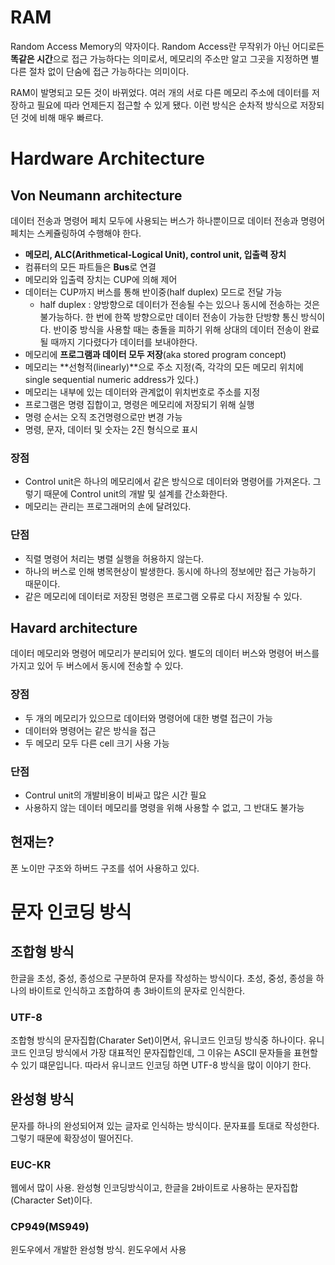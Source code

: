 # RAM
Random Access Memory의 약자이다. Random Access란 무작위가 아닌 어디로든 **똑같은 시간**으로 접근 가능하다는 의미로서, 메모리의 주소만 알고 그곳을 지정하면 별다른 절차 없이 단숨에 접근 가능하다는 의미이다. 

RAM이 발명되고 모든 것이 바뀌었다. 여러 개의 서로 다른 메모리 주소에 데이터를 저장하고 필요에 따라 언제든지 접근할 수 있게 됐다. 이런 방식은 순차적 방식으로 저장되던 것에 비해 매우 빠르다.

# Hardware Architecture

## Von Neumann architecture
데이터 전송과 명령어 페치 모두에 사용되는 버스가 하나뿐이므로 데이터 전송과 명령어 페치는 스케쥴링하여 수행해야 한다.

- **메모리, ALC(Arithmetical-Logical Unit), control unit, 입출력 장치**
- 컴퓨터의 모든 파트들은 **Bus**로 연결
- 메모리와 입출력 장치는 CUP에 의해 제어
- 데이터는 CUP까지 버스를 통해 반이중(half duplex) 모드로 전달 가능
	- half duplex : 양방향으로 데이터가 전송될 수는 있으나 동시에 전송하는 것은 불가능하다. 한 번에 한쪽 방향으로만 데이터 전송이 가능한 단방향 통신 방식이다. 반이중 방식을 사용할 때는 충돌을 피하기 위해 상대의 데이터 전송이 완료될 때까지 기다렸다가 데이터를 보내야한다. 
- 메모리에 **프로그램과 데이터 모두 저장**(aka stored program concept)
- 메모리는 **선형적(linearly)**으로 주소 지정(즉, 각각의 모든 메모리 위치에 single sequential numeric address가 있다.)
- 메모리는 내부에 있는 데이터와 관계없이 위치번호로 주소를 지정
- 프로그램은 명령 집합이고, 명령은 메모리에 저장되기 위해 실행
- 명령 순서는 오직 조건명령으로만 변경 가능
- 명령, 문자, 데이터 및 숫자는 2진 형식으로 표시

### 장점
- Control unit은 하나의 메모리에서 같은 방식으로 데이터와 명령어를 가져온다. 그렇기 때문에 Control unit의 개발 및 설계를 간소화한다.
- 메모리는 관리는 프로그래머의 손에 달려있다.

### 단점
- 직렬 명령어 처리는 병렬 실행을 허용하지 않는다.
- 하나의 버스로 인해 병목현상이 발생한다. 동시에 하나의 정보에만 접근 가능하기 때문이다.
- 같은 메모리에 데이터로 저장된 명령은 프로그램 오류로 다시 저장될 수 있다.

## Havard architecture
데이터 메모리와 명령어 메모리가 분리되어 있다. 별도의 데이터 버스와 명령어 버스를 가지고 있어 두 버스에서 동시에 전송할 수 있다.

### 장점
- 두 개의 메모리가 있으므로 데이터와 명령어에 대한 병렬 접근이 가능
- 데이터와 명령어는 같은 방식을 접근
- 두 메모리 모두 다른 cell 크기 사용 가능

### 단점
- Contrul unit의 개발비용이 비싸고 많은 시간 필요
- 사용하지 않는 데이터 메모리를 명령을 위해 사용할 수 없고, 그 반대도 불가능


## 현재는?
폰 노이만 구조와 하버드 구조를 섞어 사용하고 있다.


# 문자 인코딩 방식

## 조합형 방식
한글을 초성, 중성, 종성으로 구분하여 문자를 작성하는 방식이다. 초성, 중성, 종성을 하나의 바이트로 인식하고 조합하여 총 3바이트의 문자로 인식한다.

### UTF-8
조합형 방식의 문자집합(Charater Set)이면서, 유니코드 인코딩 방식중 하나이다. 유니코드 인코딩 방식에서 가장 대표적인 문자집합인데, 그 이유는 ASCII 문자들을 표현할 수 있기 떄문입니다. 따라서 유니코드 인코딩 하면 UTF-8 방식을 많이 이야기 한다.

## 완성형 방식
문자를 하나의 완성되어져 있는 글자로 인식하는 방식이다. 문자표를 토대로 작성한다. 그렇기 때문에 확장성이 떨어진다.

### EUC-KR
웹에서 많이 사용. 완성형 인코딩방식이고, 한글을 2바이트로 사용하는 문자집합 (Character Set)이다.

### CP949(MS949)
윈도우에서 개발한 완성형 방식. 윈도우에서 사용



